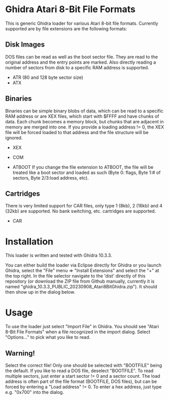 # Ghidra Atari 8-Bit File Formats
This is generic Ghidra loader for various Atari 8-bit file formats. Currently supported are by file extensions are the following formats:

## Disk Images
DOS files can be read as well as the boot sector file. They are read to the original address and the entry points are marked. Also directly reading a number of sectors from disk to a specific RAM address is supported.

- ATR (80 and 128 byte sector size)
- ATX

## Binaries
Binaries can be simple binary blobs of data, which can be read to a specific RAM address or are XEX files, which start with $FFFF and have chunks of data. Each chunk becomes a memory block, but chunks that are adjacent in memory are merged into one. If you provide a loading address != 0, the XEX file will be forced loaded to that address and the file structure will be ignored.

- XEX
- COM

- ATBOOT
If you change the file extension to ATBOOT, the file will be treated like a boot sector and loaded as such (Byte 0: flags, Byte 1:# of sectors, Byte 2/3:load address, etc).

## Cartridges
There is very limited support for CAR files, only type 1 (8kb), 2 (16kb) and 4 (32kb) are supported. No bank switching, etc. cartridges are supported.

- CAR

# Installation

This loader is written and tested with Ghidra 10.3.3.

You can either build the loader via Eclipse directly for Ghidra or you launch Ghidra, select the "File" menu => "Install Extensions" and select the "+" at the top right. In the file selector navigate to the 'dist' directly of this repository (or download the ZIP file from Github manually, currently it is named "ghidra_10.3.3_PUBLIC_20230908_Atari8BitGhidra.zip"). It should then show up in the dialog below.

# Usage

To use the loader just select "Import File" in Ghidra. You should see "Atari 8-Bit File Formats" when a file recognized in the import dialog. Select "Options…" to pick what you like to read.

## Warning!

Select the correct file! Only one should be selected with "BOOTFILE" being the default. If you like to read a DOS file, deselect "BOOTFILE". To read multiple sectors, just enter a start sector != 0 and a sector count. The load address is often part of the file format (BOOTFILE, DOS files), but can be forced by entering a "Load address" != 0. To enter a hex address, just type e.g. "0x700" into the dialog.
